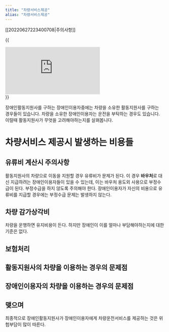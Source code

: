 ```yaml
---
title: "차량서비스제공"
alias: "차량서비스제공"
---
```

[[20220627223400708|주의사항]]

{{<div class="video-container">
   <iframe src="https://www.youtube.com/embed/Mp80xRaqZ4w?controls=0" frameborder="0" allowfullscreen=""></iframe>
</div>}}

장애인활동지원사를 구하는 장애인이용자중에는 차량을 소유한 활동지원사를 구하는 경우들이 있습니다. 차량을 소유한 장애인이용자는 운전을 부탁하는 경우도 있습니다. 이럴때 활동지원사가 무엇을 고려해야하는지를 살펴봅니다.

# 차량서비스 제공시 발생하는 비용들
## 유류비 계산시 주의사항
활동지원사의 차량으로 이동을 지원할 경우 유류비가 문제가 된다. 이 경우 **바우처**로 대신 지급하려는 장애인이용자들이 있을 수 있는데, 이는 바우처 용도외 사용으로 부정수급이 된다. 부정수급을 하지 않도록 주의해야 한다. 장애인이용자가 자신의 비용으로 유류비를 지급할 경우에는 부정수급 문제는 발생하지 않는다.

## 차량 감가상각비
차량을 운행하면 유지비용이 든다. 하지만 장애인이 이를 얼마나 부담해야하는지에 대한 기준은 없다. 

## 보험처리
###
## 활동지원사의 차량을 이용하는 경우의 문제점
## 장애인이용자의 차량을 이용하는 경우의 문제점
## 맺으며
최종적으로 장애인활동지원사가 장애인이용자에게 차량운전서비스를 제공하는 것은 위험부담이 많이 따른다.

